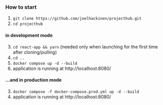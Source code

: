 ### How to start
1. `git clone https://github.com/joelhackinen/projecthub.git`
2. `cd projecthub`

#### in development mode
3. `cd react-app && yarn` (needed only when launching for the first time after cloning/pulling)
4. `cd ..`
5. `docker compose up -d --build`
6. application is running at http://localhost:8080/
  
#### ...and in production mode
3. `docker compose -f docker-compose.prod.yml up -d --build`
4. application is running at http://localhost:8080/
